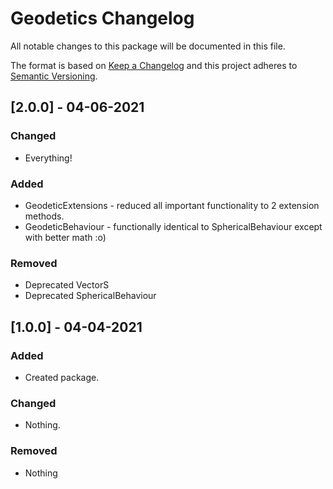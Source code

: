 # Geodetics Changelog

All notable changes to this package will be documented in this file.

The format is based on [Keep a Changelog](http://keepachangelog.com/en/1.0.0/)
and this project adheres to [Semantic Versioning](http://semver.org/spec/v2.0.0.html).

## [2.0.0] - 04-06-2021

### Changed
- Everything!

### Added
- GeodeticExtensions - reduced all important functionality to 2 extension methods.
- GeodeticBehaviour - functionally identical to SphericalBehaviour except with better math :o)

### Removed
- Deprecated VectorS
- Deprecated SphericalBehaviour

## [1.0.0] - 04-04-2021

### Added
- Created package.

### Changed
- Nothing.

### Removed
- Nothing